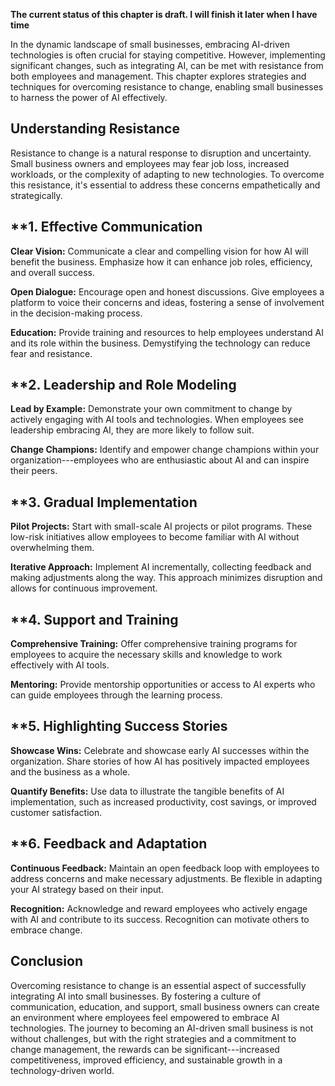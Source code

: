 **The current status of this chapter is draft. I will finish it later when I have time**

In the dynamic landscape of small businesses, embracing AI-driven technologies is often crucial for staying competitive. However, implementing significant changes, such as integrating AI, can be met with resistance from both employees and management. This chapter explores strategies and techniques for overcoming resistance to change, enabling small businesses to harness the power of AI effectively.

**Understanding Resistance**
----------------------------

Resistance to change is a natural response to disruption and uncertainty. Small business owners and employees may fear job loss, increased workloads, or the complexity of adapting to new technologies. To overcome this resistance, it's essential to address these concerns empathetically and strategically.

\*\*1. **Effective Communication**
----------------------------------

**Clear Vision:** Communicate a clear and compelling vision for how AI will benefit the business. Emphasize how it can enhance job roles, efficiency, and overall success.

**Open Dialogue:** Encourage open and honest discussions. Give employees a platform to voice their concerns and ideas, fostering a sense of involvement in the decision-making process.

**Education:** Provide training and resources to help employees understand AI and its role within the business. Demystifying the technology can reduce fear and resistance.

\*\*2. **Leadership and Role Modeling**
---------------------------------------

**Lead by Example:** Demonstrate your own commitment to change by actively engaging with AI tools and technologies. When employees see leadership embracing AI, they are more likely to follow suit.

**Change Champions:** Identify and empower change champions within your organization---employees who are enthusiastic about AI and can inspire their peers.

\*\*3. **Gradual Implementation**
---------------------------------

**Pilot Projects:** Start with small-scale AI projects or pilot programs. These low-risk initiatives allow employees to become familiar with AI without overwhelming them.

**Iterative Approach:** Implement AI incrementally, collecting feedback and making adjustments along the way. This approach minimizes disruption and allows for continuous improvement.

\*\*4. **Support and Training**
-------------------------------

**Comprehensive Training:** Offer comprehensive training programs for employees to acquire the necessary skills and knowledge to work effectively with AI tools.

**Mentoring:** Provide mentorship opportunities or access to AI experts who can guide employees through the learning process.

\*\*5. **Highlighting Success Stories**
---------------------------------------

**Showcase Wins:** Celebrate and showcase early AI successes within the organization. Share stories of how AI has positively impacted employees and the business as a whole.

**Quantify Benefits:** Use data to illustrate the tangible benefits of AI implementation, such as increased productivity, cost savings, or improved customer satisfaction.

\*\*6. **Feedback and Adaptation**
----------------------------------

**Continuous Feedback:** Maintain an open feedback loop with employees to address concerns and make necessary adjustments. Be flexible in adapting your AI strategy based on their input.

**Recognition:** Acknowledge and reward employees who actively engage with AI and contribute to its success. Recognition can motivate others to embrace change.

**Conclusion**
--------------

Overcoming resistance to change is an essential aspect of successfully integrating AI into small businesses. By fostering a culture of communication, education, and support, small business owners can create an environment where employees feel empowered to embrace AI technologies. The journey to becoming an AI-driven small business is not without challenges, but with the right strategies and a commitment to change management, the rewards can be significant---increased competitiveness, improved efficiency, and sustainable growth in a technology-driven world.
